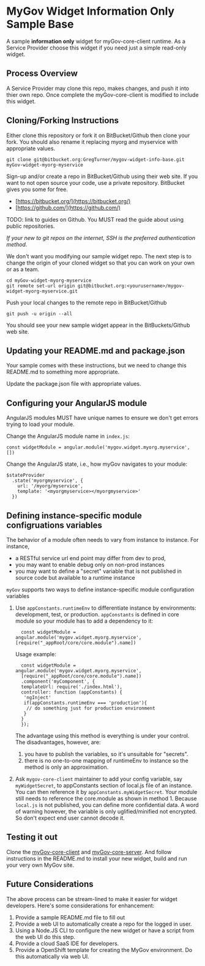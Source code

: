 # MyGov Widget Information Only Sample Base

A sample **information only** widget for myGov-core-client runtime.  As a Service Provider choose this widget if you need just a simple read-only widget.

## Process Overview

 A Service Provider may clone this repo, makes changes, and push it into thier own repo.  Once complete the myGov-core-client is modified to include this widget.

## Cloning/Forking Instructions

Either clone this repository or fork it on BitBucket/Github then clone your fork.  You should also rename it replacing myorg and myservice with appropriate values.

    git clone git@bitbucket.org:GregTurner/mygov-widget-info-base.git myGov-widget-myorg-myservice

Sign-up and/or create a repo in BitBucket/Github using their web site.  If you want to not open source your code, use a private repository.  BitBucket gives you some for free.

- [https://bitbucket.org/](https://bitbucket.org/)
- [https://github.com/](https://github.com/)

TODO: link to guides on Github.  You MUST read the guide about using public repositories.

*If your new to git repos on the internet, SSH is the preferred authentication method.*

We don't want you modifying our sample widget repo.  The next step is to change the origin of your cloned widget so that you can work on your own or as a team.

	cd myGov-widget-myorg-myservice
	git remote set-url origin git@bitbucket.org:<yourusername>/mygov-widget-myorg-myservice.git

Push your local changes to the remote repo in BitBucket/Github

	git push -u origin --all

You should see your new sample widget appear in the BitBuckets/Github web site.

## Updating your README.md and package.json

Your sample comes with these instructions, but we need to change this README.md to something more appropriate.

Update the package.json file with appropriate values.

## Configuring your AngularJS module

AngularJS modules MUST have unique names to ensure we don't get errors trying to load your module.

Change the AngularJS module name in `index.js`:

	const widgetModule = angular.module('mygov.widget.myorg.myservice', [])

Change the AngularJS state, i.e., how myGov navigates to your module:

	$stateProvider
      .state('myorgmyservice', {
        url: '/myorg/myservice',
        template: '<myorgmyservice></myorgmyservice>'
      })

## Defining instance-specific module configruations variables

The behavior of a module often needs to vary from instance to instance. For instance,

* a RESTful service url end point may differ from dev to prod,
* you may want to enable debug only on non-prod instances
* you may want to define a "secret" variable that is not published in source code but available to a runtime instance

`myGov` supports two ways to define instance-specific module configuration variables

1. Use `appConstants.runtimeEnv` to differentiate instance by environments: development, test, or production. `appConstants` is
   defined in core module so your module has to add a dependency to it:

         const widgetModule = angular.module('mygov.widget.myorg.myservice', [require("_appRoot/core/core.module").name])

     Usage example:

         const widgetModule = angular.module('mygov.widget.myorg.myservice',
         [require("_appRoot/core/core.module").name])
         .component('myComponent', {
         templateUrl: require('./index.html'),
         controller: function (appConstants) {
          'ngInject'
          if(appConstants.runtimeEnv === 'production'){
           // do something just for production environment
          }
         }
         });
     The advantage using this method is everything is under your control. The disadvantages, however, are:

     1. you have to publish the variables, so it's unsuitable for "secrets".
     2. there is no one-to-one mapping of runtimeEnv to instance so the method is only an approximation.

2. Ask `mygov-core-client` maintainer to add your config variable, say `myWidgetSecret`, to appConstants section of local.js file of an instance. You can then reference it by `appConstants.myWidgetSecret`. Your module still needs to reference the core.module as shown in method 1. Because `local.js` is not published, you can define more confidential data. A word of warning however, the variable is only uglified/minified not encrypted. So don't expect end user cannot decode it.


## Testing it out

Clone the [myGov-core-client](https://bitbucket.org/fredwen/mygov-core-client) and [myGov-core-server](https://bitbucket.org/fredwen/mygov-core-server). And follow instructions in the README.md to install your new widget, build and run your very own MyGov site.

## Future Considerations

The above process can be stream-lined to make it easier for widget developers.  Here's some considerations for enhancement:

1. Provide a sample README.md file to fill out
2. Provide a web UI to automatically create a repo for the logged in user.
2. Using a Node.JS CLI to configure the new widget or have a script from the web UI do this step.
3. Provide a cloud SaaS IDE for developers.
4. Provide a OpenShift template for creating the MyGov environment. Do this automatically via web UI.
